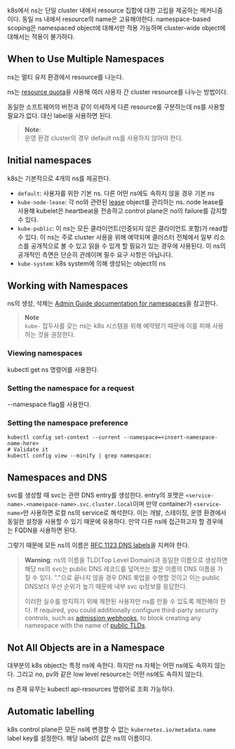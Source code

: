 k8s에서 ns는 단일 cluster 내에서 resource 집합에 대한 고립을 제공하는 메커니즘이다. 동일 ns 내에서 resource의 name은 고유해야한다. namespace-based scoping은 namespaced object에 대해서만 적용 가능하며 cluster-wide object에 대해서는 적용이 불가하다.

## When to Use Multiple Namespaces
ns는 멀티 유저 환경에서 resource를 나눈다.

ns는 [resource quota](https://kubernetes.io/docs/concepts/policy/resource-quotas/)을 사용해 여러 사용자 간 cluster resource를 나누는 방법이다.

동일한 소프트웨어의 버전과 같이 미세하게 다른 resource를 구분하는데 ns를 사용할 필요가 없다. 대신 label을 사용하면 된다.

> **Note**:  
> 운영 환경 cluster의 경우 default ns를 사용하지 않아야 한다.

## Initial namespaces
k8s는 기본적으로 4개의 ns를 제공한다.
- `default`: 사용자를 위한 기본 ns. 다른 어떤 ns에도 속하지 않을 경우 기본 ns
- `kube-node-lease`: 각 no와 관련된 [lease](https://kubernetes.io/docs/concepts/architecture/leases/) object를 관리하는 ns. node lease를 사용해 kubelet은 heartbeat을 전송하고 control plane은 no의 failure를 감지할 수 있다.
- `kube-public`: 이 ns는 모든 클라이언트(인증되지 않은 클라이언트 포함)가 read할 수 있다. 이 ns는 주로 cluster 사용을 위해 예약되며 클러스터 전체에서 일부 리소스를 공개적으로 볼 수 있고 읽을 수 있게 할 필요가 있는 경우에 사용된다. 이 ns의 공개적인 측면은 단순히 관례이며 필수 요구 사항은 아닙니다.
- `kube-system`: k8s system에 의해 생성되는 object의 ns

## Working with Namespaces
ns의 생성, 삭제는 [Admin Guide documentation for namespaces](https://kubernetes.io/docs/tasks/administer-cluster/namespaces)을 참고한다.

> **Note**  
> `kube-` 접두사를 갖는 ns는 k8s 시스템을 위해 예약됐기 때문에 이를 피해 사용하는 것을 권장한다.

### Viewing namespaces
kubectl get ns 명령어를 사용한다.

### Setting the namespace for a request
--namespace flag를 사용한다.

### Setting the namespace preference
```
kubectl config set-context --current --namespace=<insert-namespace-name-here>
# Validate it
kubectl config view --minify | grep namespace:
```

## Namespaces and DNS
svc를 생성할 때 svc는 관련 DNS entry를 생성한다. entry의 포맷은 `<service-name>.<namespace-name>.svc.cluster.local`이며 만약 container가 `<service-name>`만 사용하면 로컬 ns의 service로 해석한다. 이는 개발, 스테이징, 운영 환경에서 동일한 설정을 사용할 수 있기 때문에 유용하다. 만약 다른 ns에 접근하고자 할 경우에는 FQDN을 사용하면 된다.

그렇기 때문에 모든 ns의 이름은 [RFC 1123 DNS labels](https://kubernetes.io/docs/concepts/overview/working-with-objects/names/#dns-label-names)을 지켜야 한다.

> **Warning**: ns의 이름을 TLD(Top Level Domain)과 동일한 이름으로 생성하면 해당 ns의 svc는 public DNS 레코드를 덮어쓰는 짧은 이름의 DNS 이름을 가질 수 있다. "."으로 끝나지 않을 경우 DNS 룩업을 수행할 것이고 이는 public DNS보더 우선 순위가 높기 때문에 내부 svc ip정보를 응답한다.
> 
> 이러한 실수를 방지하기 위해 제한된 사용자만 ns를 만들 수 있도록 제한해야 한다. If required, you could additionally configure third-party security controls, such as [admission webhooks](https://kubernetes.io/docs/reference/access-authn-authz/extensible-admission-controllers/), to block creating any namespace with the name of [public TLDs](https://data.iana.org/TLD/tlds-alpha-by-domain.txt).

## Not All Objects are in a Namespace
대부분의 k8s object는 특정 ns에 속한다. 하지만 ns 자체는 어떤 ns에도 속하지 않는다. 그리고 no, pv와 같은 low level resource는 어떤 ns에도 속하지 않는다.

ns 존재 유무는 kubectl api-resources 명령어로 조회 가능하다.

## Automatic labelling
k8s control plane은 모든 ns에 변경할 수 없는 `kubernetes.io/metadata.name` label key를 설정한다. 해당 label의 값은 ns의 이름이다.